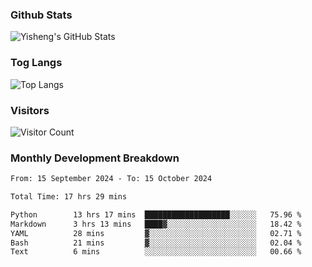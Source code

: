 ### Github Stats
![Yisheng's GitHub Stats](https://github-readme-stats-9qabuvhk1-gongyisheng.vercel.app/api?username=gongyisheng&count_private=true&show_icons=true)
### Tog Langs
![Top Langs](https://github-readme-stats-9qabuvhk1-gongyisheng.vercel.app/api/top-langs/?username=gongyisheng&layout=compact)
### Visitors
![Visitor Count](https://profile-counter.glitch.me/gongyisheng/count.svg)
### Monthly Development Breakdown
<!--START_SECTION:waka-->

```txt
From: 15 September 2024 - To: 15 October 2024

Total Time: 17 hrs 29 mins

Python        13 hrs 17 mins  ███████████████████░░░░░░   75.96 %
Markdown      3 hrs 13 mins   ████▓░░░░░░░░░░░░░░░░░░░░   18.42 %
YAML          28 mins         ▓░░░░░░░░░░░░░░░░░░░░░░░░   02.71 %
Bash          21 mins         ▓░░░░░░░░░░░░░░░░░░░░░░░░   02.04 %
Text          6 mins          ░░░░░░░░░░░░░░░░░░░░░░░░░   00.66 %
```

<!--END_SECTION:waka-->
